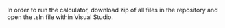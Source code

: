 In order to run the calculator, download zip of all files in the repository and open the .sln file within Visual Studio.
